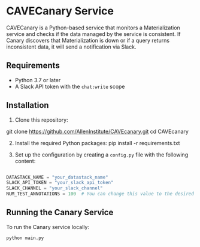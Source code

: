 
# CAVECanary Service

CAVECanary is a Python-based service that monitors a Materialization service and checks if the data managed by the service is consistent. If Canary discovers that Materialization is down or if a query returns inconsistent data, it will send a notification via Slack.

## Requirements

- Python 3.7 or later
- A Slack API token with the `chat:write` scope

## Installation

1. Clone this repository:

git clone https://github.com/AllenInstitute/CAVEcanary.git
cd CAVEcanary

2. Install the required Python packages:
pip install -r requirements.txt


3. Set up the configuration by creating a `config.py` file with the following content:

```python

DATASTACK_NAME = "your_datastack_name"
SLACK_API_TOKEN = "your_slack_api_token"
SLACK_CHANNEL = "your_slack_channel"
NUM_TEST_ANNOTATIONS = 100  # You can change this value to the desired number of synapses to query
```


## Running the Canary Service
To run the Canary service locally:

```
python main.py
```
